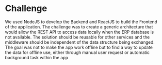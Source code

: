 # Challenge

We used NodeJS to develop the Backend and ReactJS to build the Frontend of the application. The challenge was to create a generic architecture that would allow the REST API to access data locally when the ERP database is not available. The solution should be reusable for other services and the middleware should be independent of the data structure being exchanged. The goal was not to make the app work offline but to find a way to update the data for offline use, either through manual user request or automatic background task within the app
